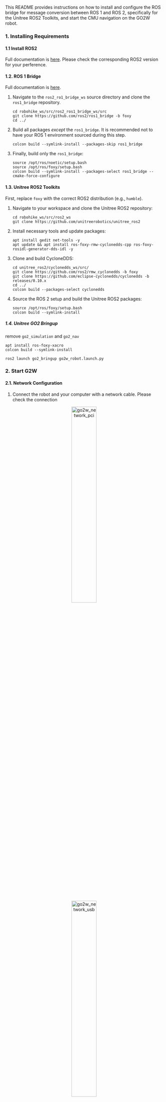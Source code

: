 This README provides instructions on how to install and configure the ROS bridge for message conversion between ROS 1 and ROS 2, specifically for the Unitree ROS2 Toolkits, and start the CMU navigation on the GO2W robot.

### 1\. Installing Requirements

#### 1.1 Install ROS2
Full documentation is [here](https://docs.ros.org/en/foxy/Installation/Ubuntu-Install-Debians.html). 
Please check the corresponding ROS2 version for your perference.

#### 1.2. ROS 1 Bridge
Full documentation is [here](https://github.com/ros2/ros1_bridge/blob/master/README.md).

1.  Navigate to the `ros2_ro1_bridge_ws` source directory and clone the `ros1_bridge` repository.

    ```shell
    cd robohike_ws/src/ros2_ros1_bridge_ws/src
    git clone https://github.com/ros2/ros1_bridge -b foxy
    cd ../
    ```

2.  Build all packages *except* the `ros1_bridge`. It is recommended not to have your ROS 1 environment sourced during this step.

    ```shell
    colcon build --symlink-install --packages-skip ros1_bridge
    ```

3.  Finally, build only the `ros1_bridge`:

    ```shell
    source /opt/ros/noetic/setup.bash
    source /opt/ros/foxy/setup.bash
    colcon build --symlink-install --packages-select ros1_bridge --cmake-force-configure
    ```

#### 1.3. Unitree ROS2 Toolkits

First, replace `foxy` with the correct ROS2 distribution (e.g., `humble`).

1.  Navigate to your workspace and clone the Unitree ROS2 repository:

    ```shell
    cd robohike_ws/src/ros2_ws
    git clone https://github.com/unitreerobotics/unitree_ros2
    ```

2.  Install necessary tools and update packages:

    ```shell
    apt install gedit net-tools -y
    apt update && apt install ros-foxy-rmw-cyclonedds-cpp ros-foxy-rosidl-generator-dds-idl -y
    ```

3.  Clone and build CycloneDDS:

    ```shell
    cd unitree_ros2/cyclonedds_ws/src/
    git clone https://github.com/ros2/rmw_cyclonedds -b foxy
    git clone https://github.com/eclipse-cyclonedds/cyclonedds -b releases/0.10.x
    cd ../
    colcon build --packages-select cyclonedds
    ```

4.  Source the ROS 2 setup and build the Unitree ROS2 packages:

    ```shell
    source /opt/ros/foxy/setup.bash
    colcon build --symlink-install
    ```

##### 1.4. Unitree GO2 Bringup

remove ```go2_simulation``` and ```go2_nav```

```
apt install ros-foxy-xacro
colcon build --symlink-install
```

```
ros2 launch go2_bringup go2w_robot.launch.py
```

### 2\. Start G2W

#### 2.1. Network Configuration

1.  Connect the robot and your computer with a network cable. Please check the connection

<p align="center">
    <img src="image/go2w_network_pci.jpeg" alt="go2w_network_pci" width="40%">
</p>

<p align="center">
    <img src="image/go2w_network_usb.jpeg" alt="go2w_network_usb" width="40%">
</p>


2.  Verify the connection by pinging the robot's IP address:

    ```shell
    ping 192.168.123.99
    ```

3.  Modify the `robohike_ws/src/unitree_ros2/setup.sh` file with the following content.

    **Note:** Replace `eno2` with the name of your computer's network card.

    ```bash
    #!/bin/bash
    echo "Setup unitree ros2 environment"
    source /opt/ros/humble/setup.bash
    source robohike_ws/src/unitree_ros2/cyclonedds_ws/install/setup.bash
    export RMW_IMPLEMENTATION=rmw_cyclonedds_cpp
    export CYCLONEDDS_URI='<CycloneDDS><Domain><General><Interfaces>
                           <NetworkInterface name="eno2" priority="default" multicast="default" />
                           </Interfaces></General></Domain></CycloneDDS>'
    ```

### 3\. Setup GO2W

#### Hardware
<p align="center">
    <img src="image/go2w_hardware_setup.jpeg" alt="go2w_hardware_setup" width="50%">
</p>

<p align="center">
    <img src="image/go2w_hardware_start.jpeg" alt="go2w_hardware_start" width="50%">
</p>

#### Software
Run the following script to start the network connection:

```shell
cd ~ && bash run_nuc_go2w_hd_setup.sh
```

Run the following script to start the sensor and ros1 bridge:

```shell
cd ~ && bash run_nuc_go2w_sensor_setup.sh
```

### 4\. Run the CMU Navigtion System

1. Setup cmu navigation:
   ```shell
   cd ~ && bash run_nuc_go2w_real_system.sh
   roslaunch config_launch_go2w/launch/cmu_exploration/go2w_real_system.launch use_rviz:=true
   ```
   A rviz will open and visualize message
2. Use the [Game Joystick](image/joystick_esm9013_description.png) and click the ```start``` button, you can see message in the terminal
   <p align="center">
     <img src="image/joystick_esm9013_description.png" alt="Game Joystick" width="80%">
   </p>

   ```shell
   [Navigation Control] Start Publishing Twist message.
   ```
   
   This means that your joystick is taking the control
3. Provide a waypoint and Press ```auto mode``` to let the robot autonomously move
4. [Emergency] Use the GO2W joystick to avoid any danger, and recover ```auto mode``` by pressing the ```start``` button with the game joystick.


### Report Issue
1. Complie ```ros1_bridge```: if you have encoutered this issue
```shell script
--- stderr: ros1_bridge                                          
/usr/bin/ld: libros1_bridge.so: undefined reference to `ros1_bridge::Factory<controller_manager_msgs::ControllerState_<std::allocator<void> >, controller_manager_msgs::msg::ControllerState_<std::allocator<void> > >::convert_1_to_2(controller_manager_msgs::ControllerState_<std::allocator<void> > const&, controller_manager_msgs::msg::ControllerState_<std::allocator<void> >&)'
```
Please remove ```/opt/ros/foxy/share/controller_manager_msgs``` and re-compile
```shell script
colcon build --symlink-install --packages-select ros1_bridge --cmake-force-configure
```

2. If you cannot successfully build the ros1-bridge, please reinstall the ros1 and re-complie it again
